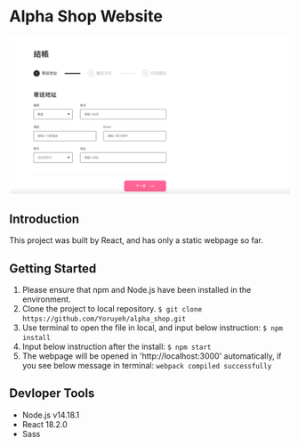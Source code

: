 # Alpha Shop Website
![image](./src/image/snapshot.png)

## Introduction

This project was built by React, and has only a static webpage so far.

## Getting Started

1. Please ensure that npm and Node.js have been installed in the environment.
2. Clone the project to local repository.
   `$ git clone https://github.com/Yoruyeh/alpha_shop.git `
3. Use terminal to open the file in local, and input below instruction:
  `$ npm install`
4. Input below instruction after the install:
  `$ npm start`
5. The webpage will be opened in 'http://localhost:3000' automatically, if you see below message in terminal:
  `webpack compiled successfully`

## Devloper Tools

* Node.js v14.18.1
* React 18.2.0
* Sass
